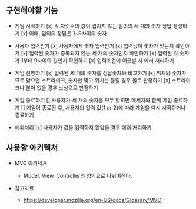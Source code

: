 ## 구현해야할 기능

- 게임 시작하기
    [x] 각 자릿수의 값이 겹치지 않는 임의의 세 개의 숫자 정답 생성하기
    [x] 이때, 임의의 정답은 1~9사이의 숫자

- 사용자 입력받기
    [x] 사용자에게 숫자 입력받기
    [x] 입력값이 숫자가 맞는지 확인하기
    [x] 입력된 숫자가 중복되지 않는 세 개의 숫자인지 확인하기
    [x] 입력된 각 숫자가 1부터 9사이의 값인지 확인하기
    [x] 입력조건에 어긋날 시 에러 처리하기

- 게임 진행하기
    [x] 입력된 세 개의 숫자를 정답숫자와 비교하기
    [x] 위치와 숫자가 모두 맞으면 스트라이크, 숫자만 맞고 위치는 틀릴 경우 볼로 판정하기
    [x] 스트라이크나 볼이 없을 경우 낫싱으로 판정하기

- 게임 종료하기
    [] 사용자가 세 개의 숫자를 모두 맞히면 메세지와 함께 게임 종료하기
    [] 게임이 종료된 후, 사용자의 입력 값(1 or 2)에 따라 게임을 다시 시작하거나 종료하기

- 예외처리
    [x] 사용자가 값을 입력하지 않았을 경우 에러 처리하기

## 사용할 아키텍쳐

- MVC 아키텍쳐
    - Model, View, Controller의 영역으로 나뉘어진다.

- 참고자료
    - https://developer.mozilla.org/en-US/docs/Glossary/MVC
